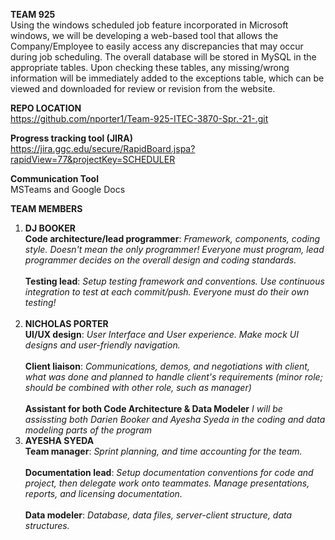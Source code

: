 **TEAM 925**</br>
  Using the windows scheduled job feature incorporated in Microsoft windows, we will be developing a web-based tool that allows the Company/Employee to easily access any discrepancies that may occur during job scheduling. The overall database will be stored in MySQL in the appropriate tables. Upon checking these tables, any missing/wrong information will be immediately added to the exceptions table, which can be viewed and downloaded for review or revision from the website.  

**REPO LOCATION**</br>
https://github.com/nporter1/Team-925-ITEC-3870-Spr.-21-.git

**Progress tracking tool (JIRA)**</br>
https://jira.ggc.edu/secure/RapidBoard.jspa?rapidView=77&projectKey=SCHEDULER

**Communication Tool**</br>
MSTeams and Google Docs

**TEAM MEMBERS**</br>
1. **DJ BOOKER**</br> 
**Code architecture/lead programmer**: 
*Framework, components, coding style. Doesn't mean the only programmer! Everyone must program, lead programmer decides on the overall design and coding standards.*</br></br>
**Testing lead**: 
*Setup testing framework and conventions. Use continuous integration to test at each commit/push. Everyone must do their own testing!*</br></br>
2. **NICHOLAS PORTER** </br>
**UI/UX design**:
*User Interface and User experience. Make mock UI designs and user-friendly navigation.*</br></br>
**Client liaison**: 
*Communications, demos, and negotiations with client, what was done and planned to handle client's requirements (minor role; should be combined with other role, such as manager)*</br></br>
**Assistant for both Code Architecture & Data Modeler**
*I will be assissting both Darien Booker and Ayesha Syeda in the coding and data modeling parts of the program*</br>
3. **AYESHA SYEDA** </br>
**Team manager**: 
*Sprint planning, and time accounting for the team.*</br></br>
**Documentation lead**:
*Setup documentation conventions for code and project, then delegate work onto teammates. Manage presentations, reports, and licensing documentation.*</br></br>
**Data modeler**: 
*Database, data files, server-client structure, data structures.*
